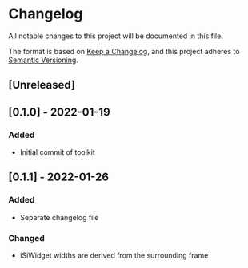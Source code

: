 # Changelog
All notable changes to this project will be documented in this file.

The format is based on [Keep a Changelog](https://keepachangelog.com/en/1.0.0/),
and this project adheres to [Semantic Versioning](https://semver.org/spec/v2.0.0.html).

## [Unreleased]

## [0.1.0] - 2022-01-19
### Added
- Initial commit of toolkit


## [0.1.1] - 2022-01-26
### Added
- Separate changelog file

### Changed
- iSiWidget widths are derived from the surrounding frame

